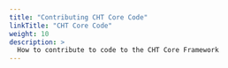 ```yaml
---
title: "Contributing CHT Core Code"
linkTitle: "CHT Core Code"
weight: 10
description: >
  How to contribute to code to the CHT Core Framework
---
```

